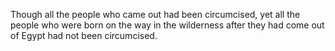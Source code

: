 Though all the people who came out had been circumcised, yet all the people who were born on the way in the wilderness after they had come out of Egypt had not been circumcised.
